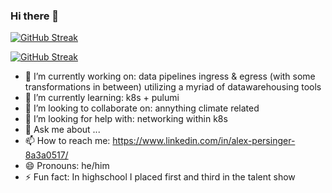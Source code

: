 ### Hi there 👋

[![GitHub Streak](https://github-readme-streak-stats.herokuapp.com?user=persinac&theme=merko)](https://git.io/streak-stats)

[![GitHub Streak](https://github-readme-streak-stats.herokuapp.com?user=apersingerrbx&theme=merko)](https://git.io/streak-stats)

- 🔭 I’m currently working on: data pipelines ingress & egress (with some transformations in between) utilizing a myriad of datawarehousing tools
- 🌱 I’m currently learning: k8s + pulumi
- 👯 I’m looking to collaborate on: annything climate related
- 🤔 I’m looking for help with: networking within k8s
- 💬 Ask me about ...
- 📫 How to reach me: https://www.linkedin.com/in/alex-persinger-8a3a0517/
- 😄 Pronouns: he/him
- ⚡ Fun fact: In highschool I placed first and third in the talent show


